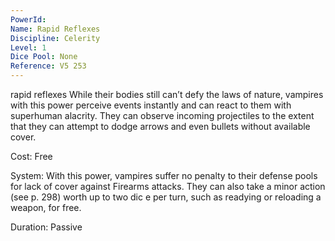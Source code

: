 ```yaml
---
PowerId: 
Name: Rapid Reflexes
Discipline: Celerity
Level: 1
Dice Pool: None
Reference: V5 253
---
```


rapid reflexes While their bodies still can’t defy the laws of nature, vampires with this power perceive events instantly and can react to them with superhuman alacrity. They can observe incoming projectiles to the extent that they can attempt to dodge arrows and even bullets without available cover.   

Cost: Free   

System: With this power, vampires suffer no penalty to their defense pools for lack of cover against Firearms attacks. They can also take a minor action (see p. 298) worth up to two dic e per turn, such as readying or reloading a weapon, for free.   

Duration: Passive